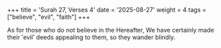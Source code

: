 +++
title = 'Surah 27, Verses 4'
date = '2025-08-27'
weight = 4
tags = ["believe", "evil", "faith"]
+++

As for those who do not believe in the Hereafter, We have certainly made their ˹evil˺ deeds appealing to them, so they wander blindly.